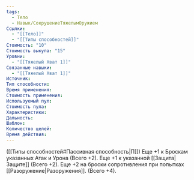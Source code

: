 ```yaml
---
tags:
  - Тело
  - Навык/СокрушениеТяжелымОружием
Ссылки:
  - "[[Тело]]"
  - "[[Типы способностей]]"
Стоимость: "10"
Стоимость выкупа: "15"
Уровни:
  - "[[Тяжелый Хват 1]]"
Связанные навыки:
  - "[[Тяжелый Хват 1]]"
Источник:
Тип способности:
Время применения:
Стоимость применения:
Используемый пул:
Стоимость пула:
Характеристики:
Дальность:
Шаблон:
Количество целей:
Время действия:
---
```

([[Типы способностей#Пассивная способность|П]]) Еще +1 к Броскам указанных Атак и Урона (Всего +2). 
Еще +1 к указанной [[Защита|Защите]] (Всего +2). 
Еще +2 на броски сопротивления при попытках [[Разоружение|Разоружения]]. (Всего +4).